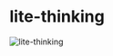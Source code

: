 # lite-thinking

![lite-thinking](https://user-images.githubusercontent.com/24280421/220238514-016dc390-821c-496c-b5d0-c35599484f19.png)
